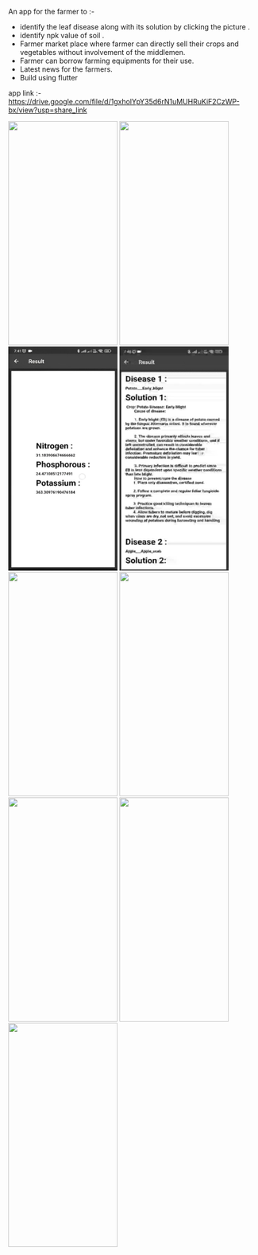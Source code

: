 An app for the farmer to :-

* identify the leaf disease along with its solution by clicking the picture .
* identify npk value of soil .
* Farmer market place where farmer can directly sell their crops and vegetables without involvement of the middlemen.
* Farmer can borrow farming equipments for their use.
* Latest news for the farmers.
* Build using flutter

app link :- https://drive.google.com/file/d/1gxholYpY35d6rN1uMUHRuKiF2CzWP-bx/view?usp=share_link


<img src="https://raw.githubusercontent.com/HARSH-17177/JIT_GAYE_HACKATHON/main/images/1.jpg" height ="450" width="220" >  <img src="https://raw.githubusercontent.com/HARSH-17177/JIT_GAYE_HACKATHON/main/images/5.jpg" height ="450" width="220"> <img src="https://raw.githubusercontent.com/HARSH-17177/Agrow-App/main/images/10.jpg" height ="450" width="220"> <img src="https://raw.githubusercontent.com/HARSH-17177/Agrow-App/main/images/9.jpeg" height ="450" width="220"> <img src="https://raw.githubusercontent.com/HARSH-17177/JIT_GAYE_HACKATHON/main/images/2.jpg" height ="450" width="220"> <img src="https://github.com/HARSH-17177/JIT_GAYE_HACKATHON/blob/main/images/8.jpg" height ="450" width="220"> <img src="https://raw.githubusercontent.com/HARSH-17177/JIT_GAYE_HACKATHON/main/images/3.jpg" height ="450" width="220"> <img src="https://raw.githubusercontent.com/HARSH-17177/JIT_GAYE_HACKATHON/main/images/4.jpg" height ="450" width="220"> <img src="https://raw.githubusercontent.com/HARSH-17177/JIT_GAYE_HACKATHON/main/images/6.jpg" height ="450" width="220">



